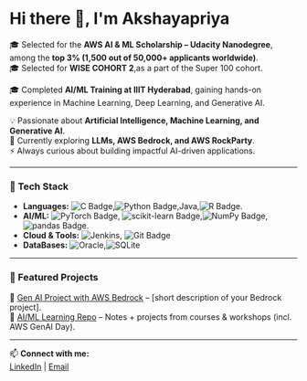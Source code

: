 # Hi there 👋, I'm Akshayapriya

🎓 Selected for the **AWS AI & ML Scholarship – Udacity Nanodegree**, among the **top 3% (1,500 out of 50,000+ applicants worldwide)**.  
🎓 Selected for **WISE COHORT 2**,as a part of the Super 100 cohort.
                    
🎓 Completed **AI/ML Training at IIIT Hyderabad**, gaining hands-on experience in Machine Learning, Deep Learning, and Generative AI.  


💡 Passionate about **Artificial Intelligence, Machine Learning, and Generative AI**.  
🌱 Currently exploring **LLMs, AWS Bedrock, and AWS RockParty**.  
⚡ Always curious about building impactful AI-driven applications.  

---

### 🔹 Tech Stack
- **Languages:** ![C Badge](https://img.shields.io/badge/C-A8B9CC?logo=c&logoColor=fff&style=flat-square),![Python Badge](https://img.shields.io/badge/Python-3776AB?logo=python&logoColor=fff&style=flat-square),Java,![R Badge](https://img.shields.io/badge/R-276DC3?logo=r&logoColor=fff&style=flat-square).
- **AI/ML:**  ![PyTorch Badge](https://img.shields.io/badge/PyTorch-EE4C2C?logo=pytorch&logoColor=fff&style=flat-square), ![scikit-learn Badge](https://img.shields.io/badge/scikit--learn-F7931E?logo=scikitlearn&logoColor=fff&style=flat-square),![NumPy Badge](https://img.shields.io/badge/NumPy-013243?logo=numpy&logoColor=fff&style=flat-square), ![pandas Badge](https://img.shields.io/badge/pandas-150458?logo=pandas&logoColor=fff&style=flat-square).
- **Cloud & Tools:** ![Jenkins](https://img.shields.io/badge/Jenkins-49728B?style=for-the-badge&logo=jenkins&logoColor=white), ![Git Badge](https://img.shields.io/badge/Git-F05032?logo=git&logoColor=fff&style=flat-square)  
- **DataBases:**  ![Oracle](https://img.shields.io/badge/Oracle-F80000?style=for-the-badge&logo=Oracle&logoColor=white),![SQLite](https://img.shields.io/badge/Sqlite-003B57?style=for-the-badge&logo=sqlite&logoColor=white)

---

### 🔹 Featured Projects
🚀 [Gen AI Project with AWS Bedrock](#) – [short description of your Bedrock project].  
📘 [AI/ML Learning Repo](#) – Notes + projects from courses & workshops (incl. AWS GenAI Day).  

---

📫 **Connect with me:**  
[LinkedIn](https://www.linkedin.com/in/akshayapriya-k-18a59b2a0/) | [Email](avk.akshayapriya@gmail.com) 
